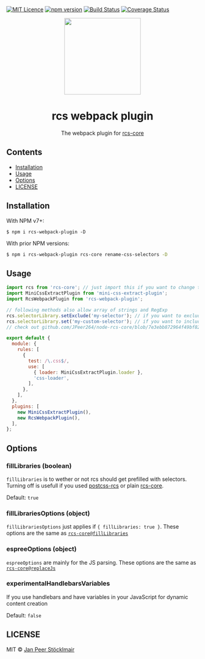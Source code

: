 [![MIT Licence](https://badges.frapsoft.com/os/mit/mit.svg?v=103)](https://opensource.org/licenses/mit-license.php)
[![npm version](https://badge.fury.io/js/rcs-webpack-plugin.svg)](https://badge.fury.io/js/rcs-webpack-plugin)
[![Build Status](https://travis-ci.com/JPeer264/rcs-webpack-plugin.svg?branch=main)](https://travis-ci.com/JPeer264/rcs-webpack-plugin)
[![Coverage Status](https://coveralls.io/repos/github/JPeer264/rcs-webpack-plugin/badge.svg?branch=main)](https://coveralls.io/github/JPeer264/rcs-webpack-plugin?branch=main)

<div align="center">
  <!-- replace with accurate logo e.g from https://worldvectorlogo.com/ -->
  <a href="https://github.com/webpack/webpack">
    <img width="200" height="200" vspace="" hspace="25"
      src="https://cdn.rawgit.com/webpack/media/e7485eb2/logo/icon.svg">
  </a>
  <h1>rcs webpack plugin</h1>
  <p>The webpack plugin for <a href="https://github.com/JPeer264/node-rcs-core">rcs-core</a></p>
</div>

## Contents

- [Installation](#installation)
- [Usage](#usage)
- [Options](#options)
- [LICENSE](#license)

## Installation

With NPM v7+:

```
$ npm i rcs-webpack-plugin -D
```

With prior NPM versions:

```sh
$ npm i rcs-webpack-plugin rcs-core rename-css-selectors -D
```

## Usage

```js
import rcs from 'rcs-core'; // just import this if you want to change the options on the core directly
import MiniCssExtractPlugin from 'mini-css-extract-plugin';
import RcsWebpackPlugin from 'rcs-webpack-plugin';

// following methods also allow array of strings and RegExp
rcs.selectorLibrary.setExclude('my-selector'); // if you want to exclude a specific selector
rcs.selectorLibrary.set('my-custom-selector'); // if you want to include custom selectors which are not in css files
// check out github.com/JPeer264/node-rcs-core/blob/7e3ebb872964f49bf82c84f6920005610a3d252a/docs/api for more information

export default {
  module: {
    rules: [
      {
        test: /\.css$/,
        use: [
          { loader: MiniCssExtractPlugin.loader },
          'css-loader',
        ],
      },
    ],
  },
  plugins: [
    new MiniCssExtractPlugin(),
    new RcsWebpackPlugin(),
  ],
};
```

## Options

### fillLibraries (boolean)

`fillLibraries` is to wether or not rcs should get prefilled with selectors. Turning off is usefull if you used [postcss-rcs](https://github.com/JPeer264/postcss-rcs) or plain [rcs-core](https://github.com/JPeer264/node-rcs-core).

Default: `true`

### fillLibrariesOptions (object)

`fillLibrariesOptions` just applies if `{ fillLibraries: true }`. These options are the same as [`rcs-core@fillLibraries`](https://github.com/JPeer264/node-rcs-core/blob/main/docs/api/filllibraries.md)

### espreeOptions (object)

`espreeOptions` are mainly for the JS parsing. These options are the same as [`rcs-core@replaceJs`](https://github.com/JPeer264/node-rcs-core/blob/main/docs/api/replace.md#js)

### experimentalHandlebarsVariables

If you use handlebars and have variables in your JavaScript for dynamic content creation

Default: `false`

## LICENSE

MIT © [Jan Peer Stöcklmair](https://www.jpeer.at)
